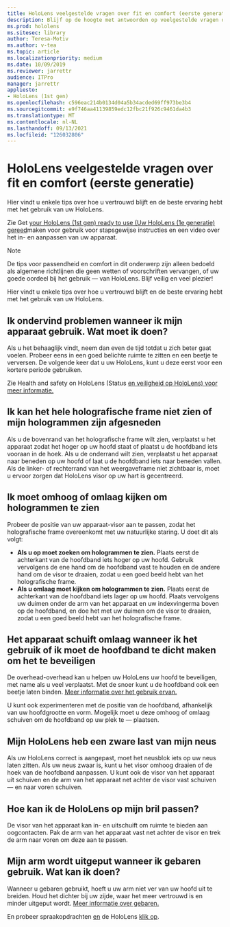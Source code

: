 ```yaml
---
title: HoloLens veelgestelde vragen over fit en comfort (eerste generatie)
description: Blijf op de hoogte met antwoorden op veelgestelde vragen over hoe u uw HoloLens (1e generatie) past mixed reality apparaat.
ms.prod: hololens
ms.sitesec: library
author: Teresa-Motiv
ms.author: v-tea
ms.topic: article
ms.localizationpriority: medium
ms.date: 10/09/2019
ms.reviewer: jarrettr
audience: ITPro
manager: jarrettr
appliesto:
- HoloLens (1st gen)
ms.openlocfilehash: c596eac214b0134d04a5b34acded69ff973be3b4
ms.sourcegitcommit: e9f746aa41139859edc12fbc21f926c9461da4b3
ms.translationtype: MT
ms.contentlocale: nl-NL
ms.lasthandoff: 09/13/2021
ms.locfileid: "126032806"
---
```

# <a name="hololens-1st-gen-fit-and-comfort-frequently-asked-questions"></a>HoloLens veelgestelde vragen over fit en comfort (eerste generatie)

Hier vindt u enkele tips over hoe u vertrouwd blijft en de beste ervaring hebt met het gebruik van uw HoloLens.

Zie Get [your HoloLens (1st gen) ready to use (Uw HoloLens (1e generatie) gereed](hololens1-setup.md)maken voor gebruik voor stapsgewijse instructies en een video over het in- en aanpassen van uw apparaat.

> [!NOTE]
> De tips voor passendheid en comfort in dit onderwerp zijn alleen bedoeld als algemene richtlijnen die geen wetten of voorschriften vervangen, of uw goede oordeel bij het gebruik &mdash; van HoloLens. Blijf veilig en veel plezier!

Hier vindt u enkele tips over hoe u vertrouwd blijft en de beste ervaring hebt met het gebruik van uw HoloLens.

## <a name="im-experiencing-discomfort-when-i-use-my-device-what-should-i-do"></a>Ik ondervind problemen wanneer ik mijn apparaat gebruik. Wat moet ik doen?

Als u het behaaglijk vindt, neem dan even de tijd totdat u zich beter gaat voelen. Probeer eens in een goed belichte ruimte te zitten en een beetje te verversen. De volgende keer dat u uw HoloLens, kunt u deze eerst voor een kortere periode gebruiken.

Zie Health and safety on HoloLens (Status [en veiligheid op HoloLens) voor meer informatie.](https://go.microsoft.com/fwlink/p/?LinkId=746661)

## <a name="i-cant-see-the-whole-holographic-frame-or-my-holograms-are-cut-off"></a>Ik kan het hele holografische frame niet zien of mijn hologrammen zijn afgesneden

Als u de bovenrand van het holografische frame wilt zien, verplaatst u het apparaat zodat het hoger op uw hoofd staat of plaatst u de hoofdband iets vooraan in de hoek. Als u de onderrand wilt zien, verplaatst u het apparaat naar beneden op uw hoofd of laat u de hoofdband iets naar beneden vallen. Als de linker- of rechterrand van het weergaveframe niet zichtbaar is, moet u ervoor zorgen dat HoloLens visor op uw hart is gecentreerd.

## <a name="i-need-to-look-up-or-down-to-see-holograms"></a>Ik moet omhoog of omlaag kijken om hologrammen te zien

Probeer de positie van uw apparaat-visor aan te passen, zodat het holografische frame overeenkomt met uw natuurlijke staring. U doet dit als volgt:

- **Als u op moet zoeken om hologrammen te zien.** Plaats eerst de achterkant van de hoofdband iets hoger op uw hoofd. Gebruik vervolgens de ene hand om de hoofdband vast te houden en de andere hand om de visor te draaien, zodat u een goed beeld hebt van het holografische frame.
- **Als u omlaag moet kijken om hologrammen te zien.** Plaats eerst de achterkant van de hoofdband iets lager op uw hoofd. Plaats vervolgens uw duimen onder de arm van het apparaat en uw indexvingerma boven op de hoofdband, en doe het met uw duimen om de visor te draaien, zodat u een goed beeld hebt van het holografische frame.

## <a name="the-device-slides-down-when-im-using-it-or-i-need-to-make-the-headband-too-tight-to-keep-it-secure"></a>Het apparaat schuift omlaag wanneer ik het gebruik of ik moet de hoofdband te dicht maken om het te beveiligen

De overhead-overhead kan u helpen uw HoloLens uw hoofd te beveiligen, met name als u veel verplaatst. Met de snoer kunt u de hoofdband ook een beetje laten binden. [Meer informatie over het gebruik ervan.](hololens1-setup.md#adjust-fit)

U kunt ook experimenteren met de positie van de hoofdband, afhankelijk van uw hoofdgrootte en vorm. Mogelijk moet u deze omhoog of omlaag schuiven om de hoofdband op uw plek te &mdash; plaatsen.

## <a name="my-hololens-feels-heavy-on-my-nose"></a>Mijn HoloLens heb een zware last van mijn neus

Als uw HoloLens correct is aangepast, moet het neusblok iets op uw neus laten zitten. Als uw neus zwaar is, kunt u het visor omhoog draaien of de hoek van de hoofdband aanpassen. U kunt ook de visor van het apparaat uit schuiven en de arm van het apparaat net achter de visor vast schuiven &mdash; en naar voren schuiven.

## <a name="how-can-i-adjust-hololens-to-fit-with-my-glasses"></a>Hoe kan ik de HoloLens op mijn bril passen?

De visor van het apparaat kan in- en uitschuift om ruimte te bieden aan oogcontacten. Pak de arm van het apparaat vast net achter de visor en trek de arm naar voren om deze aan te passen.

## <a name="my-arm-gets-tired-when-i-use-gestures-what-can-i-do"></a>Mijn arm wordt uitgeput wanneer ik gebaren gebruik. Wat kan ik doen?

Wanneer u gebaren gebruikt, hoeft u uw arm niet ver van uw hoofd uit te breiden. Houd het dichter bij uw zijde, waar het meer vertrouwd is en minder uitgeput wordt. [Meer informatie over gebaren.](hololens1-basic-usage.md#use-hololens-with-your-hands)

En probeer spraakopdrachten [en](hololens-cortana.md) de HoloLens [klik op](hololens1-clicker.md).
